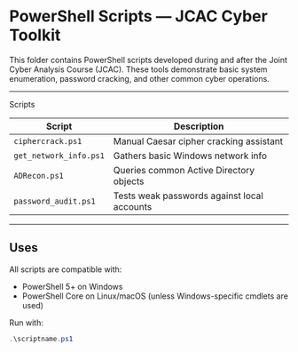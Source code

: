 # PowerShell Scripts — JCAC Cyber Toolkit

This folder contains PowerShell scripts developed during and after the Joint Cyber Analysis Course (JCAC). These tools demonstrate basic system enumeration, password cracking, and other common cyber operations.

---

Scripts

| Script               | Description                                 |
|----------------------|---------------------------------------------|
| `ciphercrack.ps1`    | Manual Caesar cipher cracking assistant     |
| `get_network_info.ps1` | Gathers basic Windows network info       |
| `ADRecon.ps1`        | Queries common Active Directory objects     |
| `password_audit.ps1` | Tests weak passwords against local accounts |

---

## Uses
All scripts are compatible with:
- PowerShell 5+ on Windows
- PowerShell Core on Linux/macOS (unless Windows-specific cmdlets are used)

Run with:
```powershell
.\scriptname.ps1
